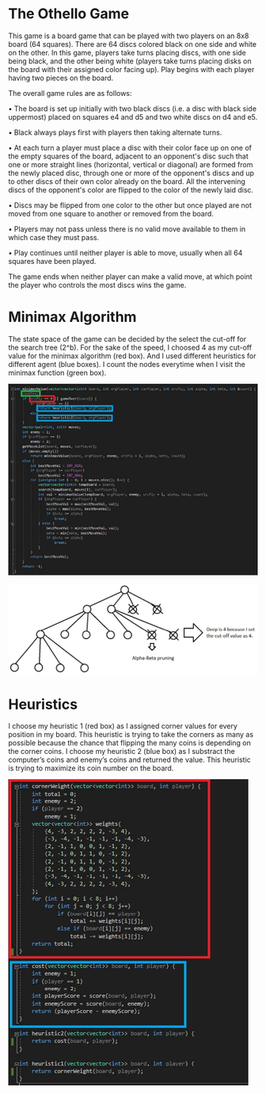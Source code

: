 # The Othello Game
This game is a board game that can be played with two players on an 8x8 board (64 squares). There are 64 discs colored black on one side and white on the other. In this game, players take turns placing discs, with one side being black, and the other being white (players take turns placing disks on the board with their assigned color facing up). Play begins with each player having two pieces on the board.

The overall game rules are as follows:

• The board is set up initially with two black discs (i.e. a disc with black side uppermost)
placed on squares e4 and d5 and two white discs on d4 and e5.

• Black always plays first with players then taking alternate turns.

• At each turn a player must place a disc with their color face up on one of the empty
squares of the board, adjacent to an opponent's disc such that one or more straight lines
(horizontal, vertical or diagonal) are formed from the newly placed disc, through one or
more of the opponent's discs and up to other discs of their own color already on the
board. All the intervening discs of the opponent's color are flipped to the color of the
newly laid disc.

• Discs may be flipped from one color to the other but once played are not moved from
one square to another or removed from the board.

• Players may not pass unless there is no valid move available to them in which case they
must pass.

• Play continues until neither player is able to move, usually when all 64 squares have
been played.

The game ends when neither player can make a valid move, at which point the player who
controls the most discs wins the game.

# Minimax Algorithm
The state space of the game can be decided by the select the cut-off for the search tree (2^b). For the sake of the speed, I choosed 4 as my cut-off value for the minimax algorithm (red box). And I used different heuristics for different agent (blue boxes). I count the nodes everytime when I visit the minimax function (green box).

![GitHub Logo](/desc_imgs/1.jpg)

![GitHub Logo](/desc_imgs/2.jpg)

# Heuristics

I choose my heuristic 1 (red box) as I assigned corner values for every position in my board. This heuristic is trying to take the corners as many as possible because the chance that flipping the many coins is depending on the corner coins.
I choose my heuristic 2 (blue box) as I substract the computer’s coins and enemy’s coins and returned the value. This heuristic is trying to maximize its coin number on the board.

![GitHub Logo](/desc_imgs/3.jpg)
